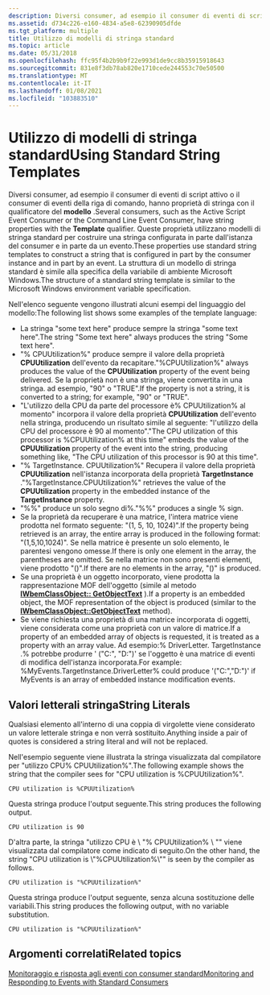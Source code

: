 ```yaml
---
description: Diversi consumer, ad esempio il consumer di eventi di script attivo o il consumer di eventi della riga di comando, hanno proprietà di stringa con il qualificatore del modello.
ms.assetid: d734c226-e160-4834-a5e8-62390905dfde
ms.tgt_platform: multiple
title: Utilizzo di modelli di stringa standard
ms.topic: article
ms.date: 05/31/2018
ms.openlocfilehash: ffc95f4b2b9b9f22e993d1de9cc8b35915918643
ms.sourcegitcommit: 831e8f3db78ab820e1710cede244553c70e50500
ms.translationtype: MT
ms.contentlocale: it-IT
ms.lasthandoff: 01/08/2021
ms.locfileid: "103883510"
---
```

# <a name="using-standard-string-templates"></a><span data-ttu-id="054b9-103">Utilizzo di modelli di stringa standard</span><span class="sxs-lookup"><span data-stu-id="054b9-103">Using Standard String Templates</span></span>

<span data-ttu-id="054b9-104">Diversi consumer, ad esempio il consumer di eventi di script attivo o il consumer di eventi della riga di comando, hanno proprietà di stringa con il qualificatore del **modello** .</span><span class="sxs-lookup"><span data-stu-id="054b9-104">Several consumers, such as the Active Script Event Consumer or the Command Line Event Consumer, have string properties with the **Template** qualifier.</span></span> <span data-ttu-id="054b9-105">Queste proprietà utilizzano modelli di stringa standard per costruire una stringa configurata in parte dall'istanza del consumer e in parte da un evento.</span><span class="sxs-lookup"><span data-stu-id="054b9-105">These properties use standard string templates to construct a string that is configured in part by the consumer instance and in part by an event.</span></span> <span data-ttu-id="054b9-106">La struttura di un modello di stringa standard è simile alla specifica della variabile di ambiente Microsoft Windows.</span><span class="sxs-lookup"><span data-stu-id="054b9-106">The structure of a standard string template is similar to the Microsoft Windows environment variable specification.</span></span>

<span data-ttu-id="054b9-107">Nell'elenco seguente vengono illustrati alcuni esempi del linguaggio del modello:</span><span class="sxs-lookup"><span data-stu-id="054b9-107">The following list shows some examples of the template language:</span></span>

-   <span data-ttu-id="054b9-108">La stringa "some text here" produce sempre la stringa "some text here".</span><span class="sxs-lookup"><span data-stu-id="054b9-108">The string "Some text here" always produces the string "Some text here".</span></span>
-   <span data-ttu-id="054b9-109">"% CPUUtilization%" produce sempre il valore della proprietà **CPUUtilization** dell'evento da recapitare.</span><span class="sxs-lookup"><span data-stu-id="054b9-109">"%CPUUtilization%" always produces the value of the **CPUUtilization** property of the event being delivered.</span></span> <span data-ttu-id="054b9-110">Se la proprietà non è una stringa, viene convertita in una stringa. ad esempio, "90" o "TRUE".</span><span class="sxs-lookup"><span data-stu-id="054b9-110">If the property is not a string, it is converted to a string; for example, "90" or "TRUE".</span></span>
-   <span data-ttu-id="054b9-111">"L'utilizzo della CPU da parte del processore è% CPUUtilization% al momento" incorpora il valore della proprietà **CPUUtilization** dell'evento nella stringa, producendo un risultato simile al seguente: "l'utilizzo della CPU del processore è 90 al momento".</span><span class="sxs-lookup"><span data-stu-id="054b9-111">"The CPU utilization of this processor is %CPUUtilization% at this time" embeds the value of the **CPUUtilization** property of the event into the string, producing something like, "The CPU utilization of this processor is 90 at this time".</span></span>
-   <span data-ttu-id="054b9-112">"% TargetInstance. CPUUtilization%" Recupera il valore della proprietà **CPUUtilization** nell'istanza incorporata della proprietà **TargetInstance** .</span><span class="sxs-lookup"><span data-stu-id="054b9-112">"%TargetInstance.CPUUtilization%" retrieves the value of the **CPUUtilization** property in the embedded instance of the **TargetInstance** property.</span></span>
-   <span data-ttu-id="054b9-113">"%%" produce un solo segno di%.</span><span class="sxs-lookup"><span data-stu-id="054b9-113">"%%" produces a single % sign.</span></span>
-   <span data-ttu-id="054b9-114">Se la proprietà da recuperare è una matrice, l'intera matrice viene prodotta nel formato seguente: "(1, 5, 10, 1024)".</span><span class="sxs-lookup"><span data-stu-id="054b9-114">If the property being retrieved is an array, the entire array is produced in the following format: "(1,5,10,1024)".</span></span> <span data-ttu-id="054b9-115">Se nella matrice è presente un solo elemento, le parentesi vengono omesse.</span><span class="sxs-lookup"><span data-stu-id="054b9-115">If there is only one element in the array, the parentheses are omitted.</span></span> <span data-ttu-id="054b9-116">Se nella matrice non sono presenti elementi, viene prodotto "()".</span><span class="sxs-lookup"><span data-stu-id="054b9-116">If there are no elements in the array, "()" is produced.</span></span>
-   <span data-ttu-id="054b9-117">Se una proprietà è un oggetto incorporato, viene prodotta la rappresentazione MOF dell'oggetto (simile al metodo [**IWbemClassObject:: GetObjectText**](/windows/desktop/api/WbemCli/nf-wbemcli-iwbemclassobject-getobjecttext) ).</span><span class="sxs-lookup"><span data-stu-id="054b9-117">If a property is an embedded object, the MOF representation of the object is produced (similar to the [**IWbemClassObject::GetObjectText**](/windows/desktop/api/WbemCli/nf-wbemcli-iwbemclassobject-getobjecttext) method).</span></span>
-   <span data-ttu-id="054b9-118">Se viene richiesta una proprietà di una matrice incorporata di oggetti, viene considerata come una proprietà con un valore di matrice.</span><span class="sxs-lookup"><span data-stu-id="054b9-118">If a property of an embedded array of objects is requested, it is treated as a property with an array value.</span></span> <span data-ttu-id="054b9-119">Ad esempio:% DriverLetter. TargetInstance .% potrebbe produrre ' ("C:", "D:")' se l'oggetto è una matrice di eventi di modifica dell'istanza incorporata.</span><span class="sxs-lookup"><span data-stu-id="054b9-119">For example: %MyEvents.TargetInstance.DriverLetter% could produce '("C:","D:")' if MyEvents is an array of embedded instance modification events.</span></span>

## <a name="string-literals"></a><span data-ttu-id="054b9-120">Valori letterali stringa</span><span class="sxs-lookup"><span data-stu-id="054b9-120">String Literals</span></span>

<span data-ttu-id="054b9-121">Qualsiasi elemento all'interno di una coppia di virgolette viene considerato un valore letterale stringa e non verrà sostituito.</span><span class="sxs-lookup"><span data-stu-id="054b9-121">Anything inside a pair of quotes is considered a string literal and will not be replaced.</span></span>

<span data-ttu-id="054b9-122">Nell'esempio seguente viene illustrata la stringa visualizzata dal compilatore per "utilizzo CPU% CPUUtilization%".</span><span class="sxs-lookup"><span data-stu-id="054b9-122">The following example shows the string that the compiler sees for "CPU utilization is %CPUUtilization%".</span></span>

``` syntax
CPU utilization is %CPUUtilization%
```

<span data-ttu-id="054b9-123">Questa stringa produce l'output seguente.</span><span class="sxs-lookup"><span data-stu-id="054b9-123">This string produces the following output.</span></span>

``` syntax
CPU utilization is 90
```

<span data-ttu-id="054b9-124">D'altra parte, la stringa "utilizzo CPU è \\ "% CPUUtilization% \\ "" viene visualizzata dal compilatore come indicato di seguito.</span><span class="sxs-lookup"><span data-stu-id="054b9-124">On the other hand, the string "CPU utilization is \\"%CPUUtilization%\\"" is seen by the compiler as follows.</span></span>

``` syntax
CPU utilization is "%CPUUtilization%"
```

<span data-ttu-id="054b9-125">Questa stringa produce l'output seguente, senza alcuna sostituzione delle variabili.</span><span class="sxs-lookup"><span data-stu-id="054b9-125">This string produces the following output, with no variable substitution.</span></span>

``` syntax
CPU utilization is "%CPUUtilization%"
```

## <a name="related-topics"></a><span data-ttu-id="054b9-126">Argomenti correlati</span><span class="sxs-lookup"><span data-stu-id="054b9-126">Related topics</span></span>

<dl> <dt>

[<span data-ttu-id="054b9-127">Monitoraggio e risposta agli eventi con consumer standard</span><span class="sxs-lookup"><span data-stu-id="054b9-127">Monitoring and Responding to Events with Standard Consumers</span></span>](monitoring-and-responding-to-events-with-standard-consumers.md)
</dt> </dl>

 

 



